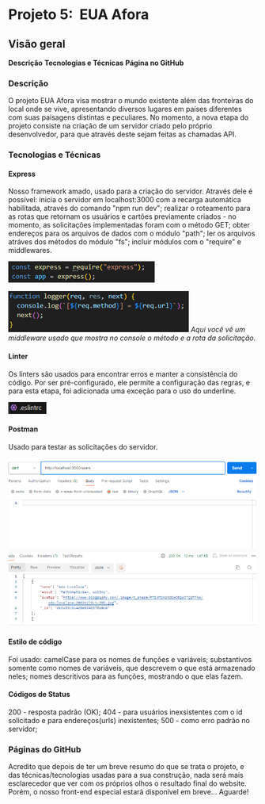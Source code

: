# Projeto 5:  EUA Afora

## Visão geral

**Descrição**
**Tecnologias e Técnicas**
**Página no GitHub**

### Descrição

O projeto EUA Afora visa mostrar o mundo existente além das fronteiras do local onde se vive, apresentando diversos lugares em países diferentes com suas paisagens distintas e peculiares. No momento, a nova etapa do projeto consiste na criação de um servidor criado pelo próprio desenvolvedor, para que através deste sejam feitas as chamadas API.

### Tecnologias e Técnicas

#### Express

Nosso framework amado, usado para a criação do servidor. Através dele é possível: inicia o servidor em localhost:3000 com a recarga automática habilitada, através do comando "npm run dev"; realizar o roteamento para as rotas que retornam os usuários e cartões previamente criados - no momento, as solicitações implementadas foram com o método GET; obter endereços para os arquivos de dados com o módulo "path"; ler os arquivos atráves dos métodos do módulo "fs"; incluir módulos com o "require" e middlewares.

![Criação do servidor express](image-1.png)

![Um middleware que mostra no console o método e a rota da solicitação](image-3.png)
_Aqui você vê um middleware usado que mostra no console o método e a rota da solicitação._

#### Linter

Os linters são usados para encontrar erros e manter a consistência do código. Por ser pré-configurado, ele permite a configuração das regras, e para esta etapa, foi adicionada uma exceção para o uso do underline.

![Um arquivo linter](image-2.png)

#### Postman

Usado para testar as solicitações do servidor.

![Teste do servidor para a rota /users](image.png)

#### Estilo de código

Foi usado: camelCase para os nomes de funções e variáveis; substantivos somente como nomes de variáveis, que descrevem o que está armazenado neles; nomes descritivos para as funções, mostrando o que elas fazem.

#### Códigos de Status

200 - resposta padrão (OK);
404 - para usuários inexsistentes com o id solicitado e para endereços(urls) inexistentes;
500 - como erro padrão no servidor;

### Páginas do GitHub

Acredito que depois de ter um breve resumo do que se trata o projeto, e das técnicas/tecnologias usadas para a sua construção, nada será mais esclarecedor que ver com os próprios olhos o resultado final do website. Porém, o nosso front-end especial estará disponível em breve... Aguarde!

